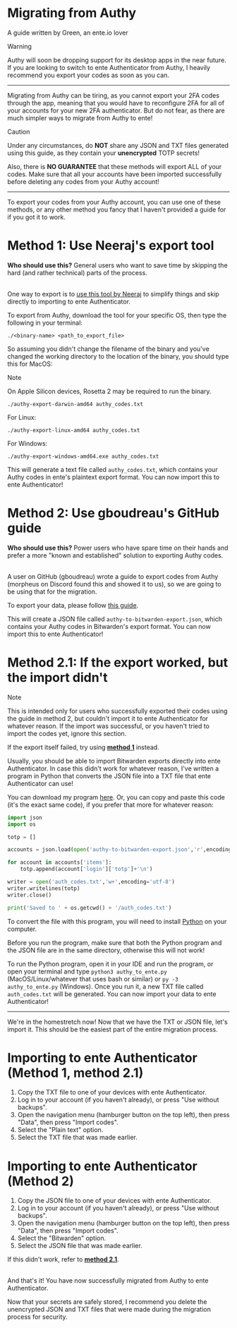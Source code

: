 # Migrating from Authy
A guide written by Green, an ente.io lover
> [!WARNING]  
> Authy will soon be dropping support for its desktop apps in the near future. If you are looking to switch to ente Authenticator from Authy, I heavily recommend you export your codes as soon as you can.

---

Migrating from Authy can be tiring, as you cannot export your 2FA codes through the app, meaning that you would have to reconfigure 2FA for all of your accounts for your new 2FA authenticator. But do not fear, as there are much simpler ways to migrate from Authy to ente!

> [!CAUTION]
> Under any circumstances, do **NOT** share any JSON and TXT files generated using this guide, as they contain your **unencrypted** TOTP secrets!
> 
> Also, there is **NO GUARANTEE** that these methods will export ALL of your codes. Make sure that all your accounts have been imported successfully before deleting any codes from your Authy account!

---

To export your codes from your Authy account, you can use one of these methods, or any other method you fancy that I haven't provided a guide for if you got it to work.

# Method 1: Use Neeraj's export tool
**Who should use this?** General users who want to save time by skipping the hard (and rather technical) parts of the process.<br><br>

One way to export is to [use this tool by Neeraj](https://github.com/ua741/authy-export/releases/tag/v0.0.4) to simplify things and skip directly to importing to ente Authenticator.

To export from Authy, download the tool for your specific OS, then type the following in your terminal:
```
./<binary-name> <path_to_export_file>
```

So assuming you didn't change the filename of the binary and you've changed the working directory to the location of the binary, you should type this for MacOS:
> [!NOTE]  
> On Apple Silicon devices, Rosetta 2 may be required to run the binary.
```
./authy-export-darwin-amd64 authy_codes.txt
```

For Linux:
```
./authy-export-linux-amd64 authy_codes.txt
```

For Windows:
```
./authy-export-windows-amd64.exe authy_codes.txt
```

This will generate a text file called `authy_codes.txt`, which contains your Authy codes in ente's plaintext export format. You can now import this to ente Authenticator!

# Method 2: Use gboudreau's GitHub guide
**Who should use this?** Power users who have spare time on their hands and prefer a more "known and established" solution to exporting Authy codes.<br><br>

A user on GitHub (gboudreau) wrote a guide to export codes from Authy (morpheus on Discord found this and showed it to us), so we are going to be using that for the migration.

To export your data, please follow [this guide](https://gist.github.com/gboudreau/94bb0c11a6209c82418d01a59d958c93). 

This will create a JSON file called `authy-to-bitwarden-export.json`, which contains your Authy codes in Bitwarden's export format. You can now import this to ente Authenticator!

# Method 2.1: If the export worked, but the import didn't
> [!NOTE]  
> This is intended only for users who successfully exported their codes using the guide in method 2, but couldn't import it to ente Authenticator for whatever reason. If the import was successful, or you haven't tried to import the codes yet, ignore this section.
>
> If the export itself failed, try using [**method 1**](#method-1-use-neerajs-export-tool) instead.

Usually, you should be able to import Bitwarden exports directly into ente Authenticator. In case this didn't work for whatever reason, I've written a program in Python that converts the JSON file into a TXT file that ente Authenticator can use!

You can download my program [here](https://github.com/gweeeen/ducky/blob/main/duckys_other_stuff/authy_to_ente.py). Or, you can copy and paste this code (it's the exact same code), if you prefer that more for whatever reason:
```py
import json
import os

totp = []

accounts = json.load(open('authy-to-bitwarden-export.json','r',encoding='utf-8'))

for account in accounts['items']:
    totp.append(account['login']['totp']+'\n')

writer = open('auth_codes.txt','w+',encoding='utf-8')
writer.writelines(totp)
writer.close()

print('Saved to ' + os.getcwd() + '/auth_codes.txt')
```

To convert the file with this program, you will need to install [Python](https://www.python.org/downloads/) on your computer.

Before you run the program, make sure that both the Python program and the JSON file are in the same directory, otherwise this will not work!

To run the Python program, open it in your IDE and run the program, or open your terminal and type `python3 authy_to_ente.py` (MacOS/Linux/whatever that uses bash or similar) or `py -3 authy_to_ente.py` (Windows). Once you run it, a new TXT file called `auth_codes.txt` will be generated. You can now import your data to ente Authenticator!

---
We're in the homestretch now! Now that we have the TXT or JSON file, let's import it. This should be the easiest part of the entire migration process.

# Importing to ente Authenticator (Method 1, method 2.1)
1. Copy the TXT file to one of your devices with ente Authenticator.
2. Log in to your account (if you haven't already), or press "Use without backups".
3. Open the navigation menu (hamburger button on the top left), then press "Data", then press "Import codes".
4. Select the "Plain text" option.
5. Select the TXT file that was made earlier.

# Importing to ente Authenticator (Method 2)
1. Copy the JSON file to one of your devices with ente Authenticator.
2. Log in to your account (if you haven't already), or press "Use without backups".
3. Open the navigation menu (hamburger button on the top left), then press "Data", then press "Import codes".
4. Select the "Bitwarden" option.
5. Select the JSON file that was made earlier.

If this didn't work, refer to [**method 2.1**](#method-21-if-the-export-worked-but-the-import-didnt).<br><br>

And that's it! You have now successfully migrated from Authy to ente Authenticator.

Now that your secrets are safely stored, I recommend you delete the unencrypted JSON and TXT files that were made during the migration process for security.
